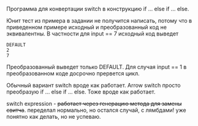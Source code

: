 Программа для конвертации switch в конструкцию if ... else if ... else.

Юнит тест из примера в задании не получится написать, потому что в приведенном примере исходный и преобразованный код не эквивалентны.
В частности для input == 7 исходный код выведет

    DEFAULT
    2
    7

Преобразованный выведет только DEFAULT.
Для случая input == 1 в преобразованном коде досрочно прервется цикл.

Обычный вариант switch вроде как работает.
Arrow switch просто преобразую if ... else if ... else. Тоже вроде как работает.

switch expression - ~~работает через генерацию метода для замены свитча~~.
переделал нормально, но остался случай, с лямбдами!
уже понятно как делать, но не успеваю.
